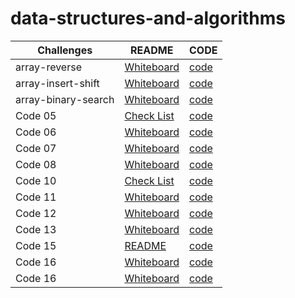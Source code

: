# data-structures-and-algorithms

| Challenges         | README                                                         |CODE                                                           |
| -------------------| ---------------------------------------------------------------|---------------------------------------------------------------|
| array-reverse      | [Whiteboard](challenges/array-reverse/README.md)               |[code](challenges/array-reverse/array-reverse.java)            |
| array-insert-shift | [Whiteboard](challenges/array-insert-shift/README.md)          |[code](challenges/array-insert-shift/array-insert-shift.java)  |
|array-binary-search | [Whiteboard](challenges/array-binary-search/README.md)         |[code](challenges/array-binary-search/array-binary-search.java)|
| Code 05         | [Check List](challenges/linked-list/README.md)       | [code](challenges/linked-list/lib/src/main) |
| Code 06         | [Whiteboard](challenges/linked-list/README06.md)       | [code](challenges/linked-list/lib/src) |
| Code 07         | [Whiteboard](challenges/linked-list/README07.md)       | [code](challenges/linked-list/lib/src) |
| Code 08         | [Whiteboard](challenges/linked-list/README08.md)       | [code](challenges/linked-list/lib/src) |
| Code 10         | [Check List](stack-and-queue/app/README.md)            | [code](stack-and-queue/app/src)        |
| Code 11         | [Whiteboard](stack-and-queue/README11.md)            | [code](stack-and-queue/app/src)          |
| Code 12         | [Whiteboard](stack-and-queue/README12.md)            | [code](stack-and-queue/app/src)          |
| Code 13         | [Whiteboard](stack-and-queue/README13.md)            | [code](stack-and-queue/app/src/main/java/stack/and/queue/stackQueueBrackets.java)          |
| Code 15         | [README](trees/README15.md)                          | [code](trees/app/src)                    |
| Code 16         | [Whiteboard](trees/README16.md)                      | [code](trees/app/src)                    |
| Code 16         | [Whiteboard](trees/README17.md)                      | [code](trees/app/src)                    |

